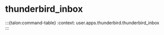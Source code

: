 # thunderbird_inbox

:::{talon:command-table}
:context: user.apps.thunderbird.thunderbird_inbox
:::
